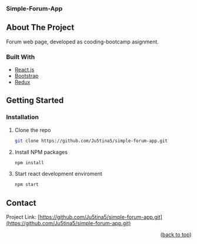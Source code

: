 <div id="top"></div>

<!-- PROJECT LOGO -->
<br />
<div align="center">
  <h3 align="left">Simple-Forum-App</h3>
</div>

<!-- ABOUT THE PROJECT -->
## About The Project

Forum web page, developed as cooding-bootcamp asignment.

### Built With


* [React.js](https://reactjs.org/)
* [Bootstrap](https://getbootstrap.com)
* [Redux](https://redux.js.org/)


<!-- GETTING STARTED -->
## Getting Started

### Installation

1. Clone the repo
   ```sh
   git clone https://github.com/Ju5tina5/simple-forum-app.git
   ```
3. Install NPM packages
   ```sh
   npm install
   ```
4. Start react development enviroment
   ```js
   npm start
   ```
   
<!-- CONTACT -->
## Contact

Project Link: [https://github.com/Ju5tina5/simple-forum-app.git](https://github.com/Ju5tina5/simple-forum-app.git)

<p align="right">(<a href="#top">back to top</a>)</p>
